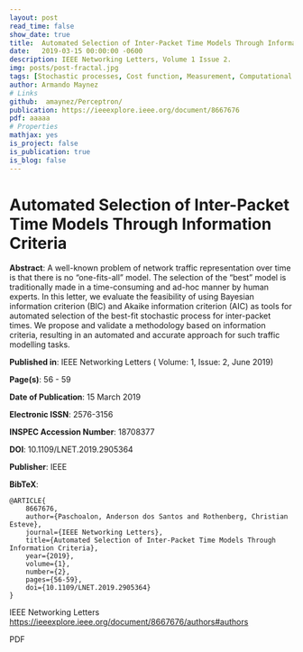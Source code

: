 ```yaml
---
layout: post
read_time: false
show_date: true
title:  Automated Selection of Inter-Packet Time Models Through Information Criteriaa
date:   2019-03-15 00:00:00 -0600
description: IEEE Networking Letters, Volume 1 Issue 2.
img: posts/post-fractal.jpg 
tags: [Stochastic processes, Cost function, Measurement, Computational modeling, Fractals, Correlation, Data models, BIC, AIC, stochastic function, inter-packet times, Hurst exponent]
author: Armando Maynez
# Links
github:  amaynez/Perceptron/
publication: https://ieeexplore.ieee.org/document/8667676
pdf: aaaaa
# Properties
mathjax: yes
is_project: false
is_publication: true
is_blog: false
---
```


# Automated Selection of Inter-Packet Time Models Through Information Criteria

**Abstract**: A well-known problem of network traffic representation over time is that there is no “one-fits-all” model. The selection of the “best” model is traditionally made in a time-consuming and ad-hoc manner by human experts. In this letter, we evaluate the feasibility of using Bayesian information criterion (BIC) and Akaike information criterion (AIC) as tools for automated selection of the best-fit stochastic process for inter-packet times. We propose and validate a methodology based on information criteria, resulting in an automated and accurate approach for such traffic modelling tasks.

**Published in**: IEEE Networking Letters ( Volume: 1, Issue: 2, June 2019)

**Page(s)**: 56 - 59

**Date of Publication**: 15 March 2019

**Electronic ISSN**: 2576-3156

**INSPEC Accession Number**: 18708377

**DOI**: 10.1109/LNET.2019.2905364

**Publisher**: IEEE

**BibTeX**:
```
@ARTICLE{
	8667676,  
	author={Paschoalon, Anderson dos Santos and Rothenberg, Christian Esteve},  
	journal={IEEE Networking Letters},   
	title={Automated Selection of Inter-Packet Time Models Through Information Criteria},   
	year={2019},  
	volume={1},  
	number={2},  
	pages={56-59},  
	doi={10.1109/LNET.2019.2905364}
}
```

IEEE Networking Letters https://ieeexplore.ieee.org/document/8667676/authors#authors

PDF


